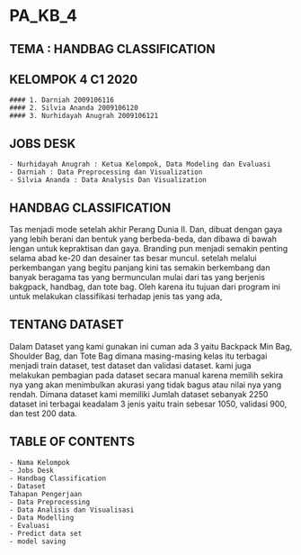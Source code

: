 # PA_KB_4
## TEMA : HANDBAG CLASSIFICATION 

## KELOMPOK 4 C1 2020

    #### 1. Darniah 2009106116
    #### 2. Silvia Ananda 2009106120
    #### 3. Nurhidayah Anugrah 2009106121

## JOBS DESK
    - Nurhidayah Anugrah : Ketua Kelompok, Data Modeling dan Evaluasi 
    - Darniah : Data Preprocessing dan Visualization
    - Silvia Ananda : Data Analysis Dan Visualization

## HANDBAG CLASSIFICATION 

Tas menjadi mode setelah akhir Perang Dunia II. Dan, dibuat dengan gaya yang lebih berani dan bentuk yang berbeda-beda, dan dibawa di bawah lengan untuk kepraktisan dan gaya. Branding pun menjadi semakin penting selama abad ke-20 dan desainer tas besar muncul. setelah melalui perkembangan yang begitu panjang kini tas semakin berkembang dan banyak beragama tas yang bermunculan mulai dari tas yang berjenis bakgpack, handbag, dan tote bag. Oleh karena itu tujuan dari program ini untuk melakukan classifikasi terhadap jenis tas yang ada, 

## TENTANG DATASET

Dalam Dataset yang kami gunakan ini cuman ada 3 yaitu Backpack Min Bag, Shoulder Bag, dan Tote Bag dimana masing-masing kelas itu terbagai menjadi train dataset, test dataset dan validasi dataset. kami juga melakukan pembagian pada dataset secara manual karena memilih sekira nya yang akan menimbulkan akurasi yang tidak bagus atau nilai nya yang rendah. Dimana dataset kami memiliki Jumlah dataset sebanyak 2250 dataset ini terbagai keadalam 3 jenis yaitu train sebesar 1050, validasi 900, dan test 200 data.

## TABLE OF CONTENTS

    - Nama Kelompok
    - Jobs Desk
    - Handbag Classification
    - Dataset
    Tahapan Pengerjaan
    - Data Preprocessing
    - Data Analisis dan Visualisasi
    - Data Modelling
    - Evaluasi
    - Predict data set
    - model saving

